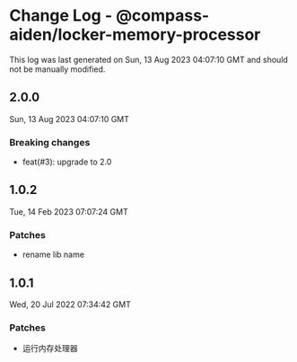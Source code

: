 # Change Log - @compass-aiden/locker-memory-processor

This log was last generated on Sun, 13 Aug 2023 04:07:10 GMT and should not be manually modified.

## 2.0.0
Sun, 13 Aug 2023 04:07:10 GMT

### Breaking changes

- feat(#3): upgrade to 2.0

## 1.0.2
Tue, 14 Feb 2023 07:07:24 GMT

### Patches

- rename lib name

## 1.0.1
Wed, 20 Jul 2022 07:34:42 GMT

### Patches

- 运行内存处理器

